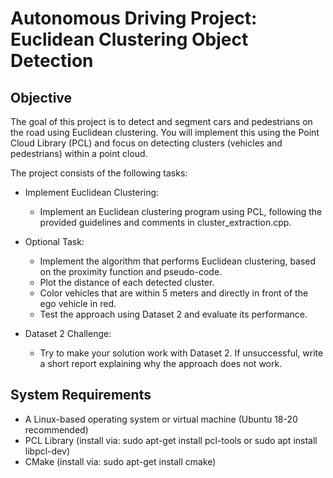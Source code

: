 # Autonomous Driving Project: Euclidean Clustering Object Detection
## Objective

The goal of this project is to detect and segment cars and pedestrians on the road using Euclidean clustering. You will implement this using the Point Cloud Library (PCL) and focus on detecting clusters (vehicles and pedestrians) within a point cloud.

The project consists of the following tasks:

- Implement Euclidean Clustering:
    - Implement an Euclidean clustering program using PCL, following the provided guidelines and comments in cluster_extraction.cpp.

- Optional Task:
    - Implement the algorithm that performs Euclidean clustering, based on the proximity function and pseudo-code.
    - Plot the distance of each detected cluster.
    - Color vehicles that are within 5 meters and directly in front of the ego vehicle in red.
    - Test the approach using Dataset 2 and evaluate its performance.

- Dataset 2 Challenge:
    - Try to make your solution work with Dataset 2. If unsuccessful, write a short report explaining why the approach does not work.

## System Requirements

- A Linux-based operating system or virtual machine (Ubuntu 18-20 recommended)
- PCL Library (install via: sudo apt-get install pcl-tools or sudo apt install libpcl-dev)
- CMake (install via: sudo apt-get install cmake)
